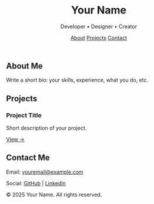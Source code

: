 <!DOCTYPE html>
<html lang="en">
<head>
  <meta charset="UTF-8" />
  <meta name="viewport" content="width=device-width, initial-scale=1.0" />
  <title>Your Name — Portfolio</title>
  <link rel="stylesheet" href="styles.css" />
</head>
<body>
  <header>
    <h1>Your Name</h1>
    <p>Developer • Designer • Creator</p>
    <nav>
      <a href="#about">About</a>
      <a href="#projects">Projects</a>
      <a href="#contact">Contact</a>
    </nav>
  </header>

  <section id="about">
    <h2>About Me</h2>
    <p>Write a short bio: your skills, experience, what you do, etc.</p>
  </section>

  <section id="projects">
    <h2>Projects</h2>
    <div class="project-list">
      <div class="project">
        <h3>Project Title</h3>
        <p>Short description of your project.</p>
        <a href="https://link-to-project.com" target="_blank">View →</a>
      </div>
      <!-- repeat for more projects -->
    </div>
  </section>

  <section id="contact">
    <h2>Contact Me</h2>
    <p>Email: <a href="mailto:youremail@example.com">youremail@example.com</a></p>
    <p>Social: <a href="https://github.com/yourusername">GitHub</a> | <a href="https://linkedin.com/in/yourprofile">LinkedIn</a></p>
  </section>

  <footer>
    <p>© 2025 Your Name. All rights reserved.</p>
  </footer>

  <script src="script.js"></script>
</body>
</html>
